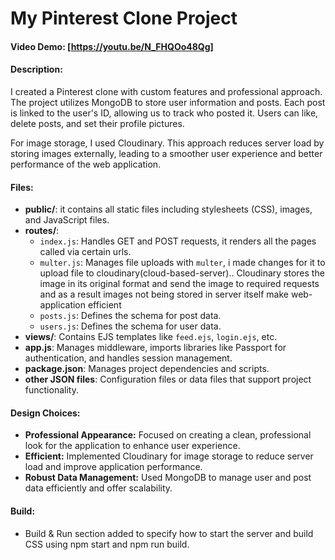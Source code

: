 # My Pinterest Clone Project

#### Video Demo: [https://youtu.be/N_FHQOo48Qg]

#### Description:

I created a Pinterest clone with custom features and professional approach. The project utilizes MongoDB to store user information and posts. Each post is linked to the user's ID, allowing us to track who posted it. Users can like, delete posts, and set their profile pictures.

For image storage, I used Cloudinary. This approach reduces server load by storing images externally, leading to a smoother user experience and better performance of the web application.

#### Files:

- **public/**: it contains all static files including stylesheets (CSS), images, and JavaScript files.
- **routes/**:
  - `index.js`: Handles GET and POST requests, it renders all the pages called via certain urls.
  - `multer.js`: Manages file uploads with `multer`, i made changes for it to upload file to cloudinary(cloud-based-server)..
  Cloudinary stores the image in its original format and send the image to required requests and as a result images not being stored in server itself make web-application efficient
  - `posts.js`: Defines the schema for post data.
  - `users.js`: Defines the schema for user data.
- **views/**: Contains EJS templates like `feed.ejs`, `login.ejs`, etc.
- **app.js**: Manages middleware, imports libraries like Passport for authentication, and handles session management.
- **package.json**: Manages project dependencies and scripts.
- **other JSON files**: Configuration files or data files that support project functionality.

#### Design Choices:

- **Professional Appearance:** Focused on creating a clean, professional look for the application to enhance user experience.
- **Efficient:** Implemented Cloudinary for image storage to reduce server load and improve application performance.
- **Robust Data Management:** Used MongoDB to manage user and post data efficiently and offer scalability.

#### Build:

- Build & Run section added to specify how to start the server and build CSS using npm start and npm run build.
                                                        

